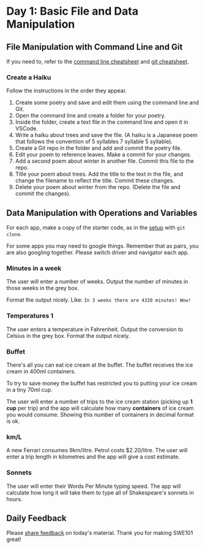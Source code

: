# Day 1: Basic File and Data Manipulation

## File Manipulation with Command Line and Git

If you need to, refer to the [command line cheatsheet](../2-organising-and-managing-code-files/2-1-command-line.md#cheat-sheet) and [git cheatsheet](../2-organising-and-managing-code-files/2-2-git.md#cheat-sheet).

### Create a Haiku

Follow the instructions in the order they appear. 

1. Create some poetry and save and edit them using the command line and Git.
2. Open the command line and create a folder for your poetry.
3. Inside the folder, create a text file in the command line and open it in VSCode.
4. Write a haiku about trees and save the file. \(A haiku is a Japanese poem that follows the convention of 5 syllables 7 syllable 5 syllable\).
5. Create a Git repo in the folder and add and commit the poetry file.
6. Edit your poem to reference leaves. Make a commit for your changes.
7. Add a second poem about winter in another file. Commit this file to the repo.
8. Title your poem about trees. Add the title to the text in the file, and change the filename to reflect the title. Commit these changes.
9. Delete your poem about winter from the repo. \(Delete the file and commit the changes\).

## Data Manipulation with Operations and Variables

For each app, make a copy of the starter code, as in the [setup](https://swe101.rocketacademy.co/4-getting-started-with-code/4-2-our-first-program#setup) with `git clone`.

For some apps you may need to google things. Remember that as pairs, you are also googling together. Please switch driver and navigator each app.

### **Minutes in a week**

The user will enter a number of weeks. Output the number of minutes in those weeks in the grey box.

Format the output nicely. Like: `In 3 weeks there are 4320 minutes! Wow!`

### **Temperatures 1**

The user enters a temperature in Fahrenheit. Output the conversion to Celsius in the grey box. Format the output nicely.

### **Buffet**

There's all you can eat ice cream at the buffet. The buffet receives the ice cream in 400ml containers.

To try to save money the buffet has restricted you to putting your ice cream in a tiny 70ml cup.

The user will enter a number of trips to the ice cream station \(picking up **1 cup** per trip\) and the app will calculate how many **containers** of ice cream you would consume. Showing this number of containers in decimal format is ok.

### **km/L**

A new Ferrari consumes 9km/litre. Petrol costs $2.20/litre. The user will enter a trip length in kilometres and the app will give a cost estimate.

### **Sonnets**

The user will enter their Words Per Minute typing speed. The app will calculate how long it will take them to type all of Shakespeare's sonnets in hours.

## Daily Feedback

Please [share feedback](https://forms.gle/gWW8MbbRhaYdKiR38) on today's material. Thank you for making SWE101 great!

